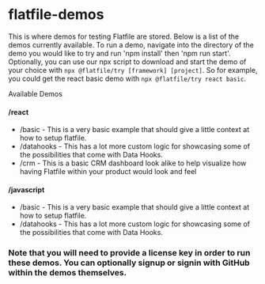 # flatfile-demos
This is where demos for testing Flatfile are stored. Below is a list of the demos currently available. To run a demo, navigate into the directory of the demo you would like to try and run 'npm install' then 'npm run start'. Optionally, you can use our npx script to download and start the demo of your choice with `npx @flatfile/try [framework] [project]`. So for example, you could get the react basic demo with `npx @flatfile/try react basic`.

Available Demos
#### /react
  - /basic - This is a very basic example that should give a little context at how to setup flatfile.
  - /datahooks - This has a lot more custom logic for showcasing some of the possibilities that come with Data Hooks.
  - /crm - This is a basic CRM dashboard look alike to help visualize how having Flatfile within your product would look and        feel
#### /javascript
  - /basic - This is a very basic example that should give a little context at how to setup flatfile.
  - /datahooks - This has a lot more custom logic for showcasing some of the possibilities that come with Data Hooks.
 
 ### Note that you will need to provide a license key in order to run these demos. You can optionally signup or signin with GitHub within the demos themselves. 
